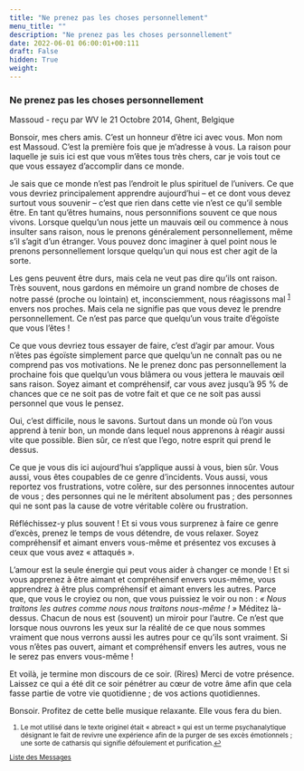 ```yaml
---
title: "Ne prenez pas les choses personnellement"
menu_title: ""
description: "Ne prenez pas les choses personnellement"
date: 2022-06-01 06:00:01+00:111
draft: False
hidden: True
weight:
---
```

### Ne prenez pas les choses personnellement

Massoud - reçu par WV le 21 Octobre 2014, Ghent, Belgique

Bonsoir, mes chers amis. C’est un honneur d’être ici avec vous. Mon nom est Massoud. C’est la première fois que je m’adresse à vous. La raison pour laquelle je suis ici est que vous m’êtes tous très chers, car je vois tout ce que vous essayez d’accomplir dans ce monde.

Je sais que ce monde n’est pas l’endroit le plus spirituel de l’univers. Ce que vous devriez principalement apprendre aujourd’hui – et ce dont vous devez surtout vous souvenir – c’est que rien dans cette vie n’est ce qu’il semble être. En tant qu’êtres humains, nous personnifions souvent ce que nous vivons. Lorsque quelqu’un nous jette un mauvais œil ou commence à nous insulter sans raison, nous le prenons généralement personnellement, même s’il s’agit d’un étranger. Vous pouvez donc imaginer à quel point nous le prenons personnellement lorsque quelqu’un qui nous est cher agit de la sorte.

Les gens peuvent être durs, mais cela ne veut pas dire qu’ils ont raison. Très souvent, nous gardons en mémoire un grand nombre de choses de notre passé (proche ou lointain) et, inconsciemment, nous réagissons mal <sup id="a1">[1](#f1)</sup>  envers nos proches. Mais cela ne signifie pas que vous devez le prendre personnellement. Ce n’est pas parce que quelqu’un vous traite d’égoïste que vous l’êtes !

Ce que vous devriez tous essayer de faire, c’est d’agir par amour. Vous n’êtes pas égoïste simplement parce que quelqu’un ne connaît pas ou ne comprend pas vos motivations. Ne le prenez donc pas personnellement la prochaine fois que quelqu’un vous blâmera ou vous jettera le mauvais œil sans raison. Soyez aimant et compréhensif, car vous avez jusqu’à 95 % de chances que ce ne soit pas de votre fait et que ce ne soit pas aussi personnel que vous le pensez.

Oui, c’est difficile, nous le savons. Surtout dans un monde où l’on vous apprend à tenir bon, un monde dans lequel nous apprenons à réagir aussi vite que possible. Bien sûr, ce n’est que l’ego, notre esprit qui prend le dessus.

Ce que je vous dis ici aujourd’hui s’applique aussi à vous, bien sûr. Vous aussi, vous êtes coupables de ce genre d’incidents. Vous aussi, vous reportez vos frustrations, votre colère, sur des personnes innocentes autour de vous ; des personnes qui ne le méritent absolument pas ; des personnes qui ne sont pas la cause de votre véritable colère ou frustration.

Réfléchissez-y plus souvent ! Et si vous vous surprenez à faire ce genre d’excès, prenez le temps de vous détendre, de vous relaxer. Soyez compréhensif et aimant envers vous-même et présentez vos excuses à ceux que vous avez « attaqués ».

L’amour est la seule énergie qui peut vous aider à changer ce monde ! Et si vous apprenez à être aimant et compréhensif envers vous-même, vous apprendrez à être plus compréhensif et aimant envers les autres. Parce que, que vous le croyiez ou non, que vous puissiez le voir ou non : *« Nous traitons les autres comme nous nous traitons nous-même ! »* Méditez là-dessus. Chacun de nous est (souvent) un miroir pour l’autre. Ce n’est que lorsque nous ouvrons les yeux sur la réalité de ce que nous sommes vraiment que nous verrons aussi les autres pour ce qu’ils sont vraiment. Si vous n’êtes pas ouvert, aimant et compréhensif envers les autres, vous ne le serez pas envers vous-même !

Et voilà, je termine mon discours de ce soir. (Rires) Merci de votre présence. Laissez ce qui a été dit ce soir pénétrer au cœur de votre âme afin que cela fasse partie de votre vie quotidienne ; de vos actions quotidiennes.

Bonsoir. Profitez de cette belle musique relaxante. Elle vous fera du bien.
<small>

1. <large id="f1"> Le mot utilisé dans le texte originel était « abreact » qui est un terme psychanalytique désignant le fait de revivre une expérience afin de la purger de ses excès émotionnels ; une sorte de catharsis qui signifie défoulement et purification.[↩](#a1)

[Liste des Messages](/fr-contemporary-messages/fr-contemporary-messages-by-date-order/fr-contemporary-messages-2014)